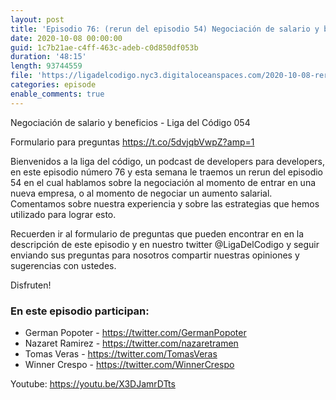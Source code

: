 ```yaml
---
layout: post
title: 'Episodio 76: (rerun del episodio 54) Negociación de salario y beneficios'
date: 2020-10-08 00:00:00
guid: 1c7b21ae-c4ff-463c-adeb-c0d850df053b
duration: '48:15'
length: 93744559
file: 'https://ligadelcodigo.nyc3.digitaloceanspaces.com/2020-10-08-rerun-negociacion.mp3'
categories: episode
enable_comments: true
---
```

Negociación de salario y beneficios - Liga del Código 054

Formulario para preguntas https://t.co/5dvjqbVwpZ?amp=1

Bienvenidos a la liga del código, un podcast de developers para developers, en este episodio número 76 y esta semana le traemos un rerun del episodio 54 en el cual hablamos sobre la negociación al momento de entrar en una nueva empresa, o al momento de negociar un aumento salarial. Comentamos sobre nuestra experiencia y sobre las estrategias que hemos utilizado para lograr esto. 

Recuerden ir al formulario de preguntas que pueden encontrar en en la descripción de este episodio y en nuestro twitter @LigaDelCodigo y seguir enviando sus preguntas para nosotros compartir nuestras opiniones y sugerencias con ustedes.

Disfruten!

### En este episodio participan:
- German Popoter - https://twitter.com/GermanPopoter
- Nazaret Ramirez - https://twitter.com/nazaretramen
- Tomas Veras - https://twitter.com/TomasVeras
- Winner Crespo - https://twitter.com/WinnerCrespo

Youtube: https://youtu.be/X3DJamrDTts
